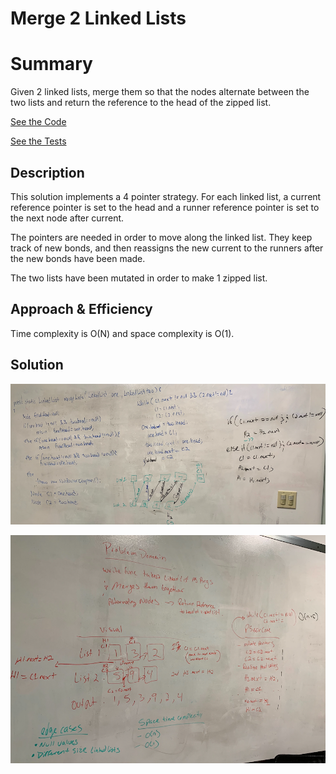 # Merge 2 Linked Lists

# Summary
Given 2 linked lists, merge them so that the nodes alternate between the two lists and return the reference to the head of the zipped list.

[See the Code](src/main/java/linkedList/LinkedList.java)

[See the Tests](src/test/java/linkedList/LinkedListTest.java)

## Description
This solution implements a 4 pointer strategy.  For each linked list, a current reference pointer is set to the head and a runner reference pointer is set to the next node after current.

The pointers are needed in order to move along the linked list.  They keep track of new bonds, and then reassigns the new current to the runners after the new bonds have been made.

The two lists have been mutated in order to make 1 zipped list.

## Approach & Efficiency
Time complexity is O(N) and space complexity is O(1).

## Solution
![Merge Two Linked List Problem Domain](/assets/merge1.png)

![Merge Two Linked List Code](/assets/merge2.png)